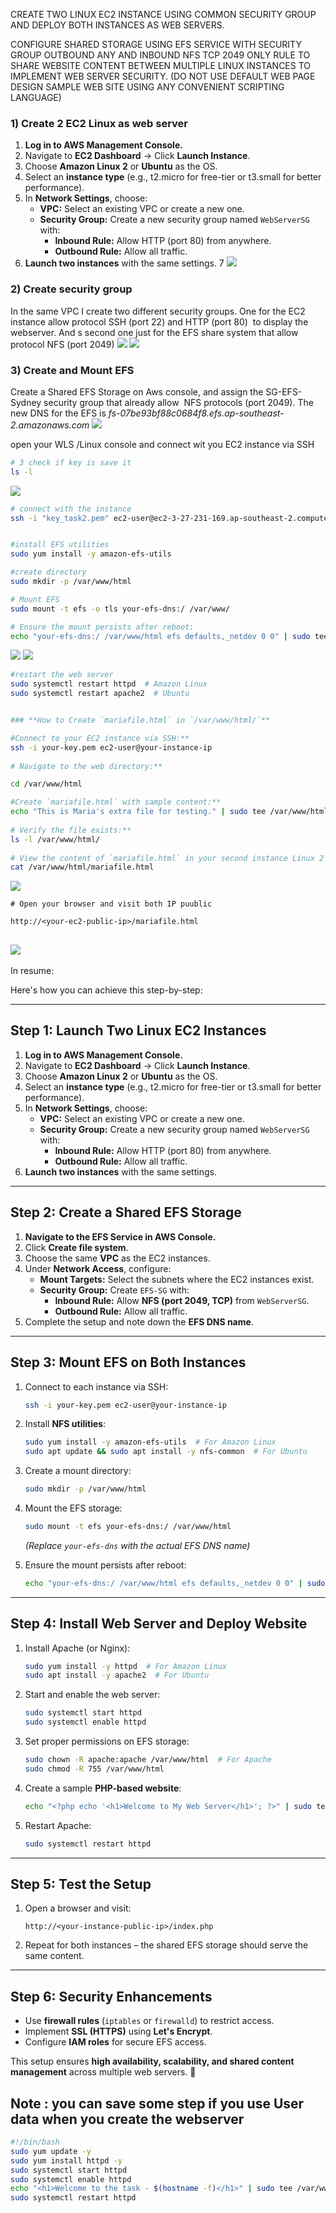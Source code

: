 CREATE TWO LINUX EC2 INSTANCE USING COMMON SECURITY GROUP AND DEPLOY BOTH INSTANCES AS WEB SERVERS. 

CONFIGURE SHARED STORAGE USING EFS SERVICE WITH SECURITY GROUP OUTBOUND ANY AND INBOUND NFS TCP 2049 ONLY RULE TO SHARE WEBSITE CONTENT BETWEEN MULTIPLE LINUX INSTANCES TO IMPLEMENT WEB SERVER SECURITY. (DO NOT USE DEFAULT WEB PAGE DESIGN SAMPLE WEB SITE USING ANY CONVENIENT SCRIPTING LANGUAGE)
### 1) Create 2 EC2 Linux as web server

1. **Log in to AWS Management Console.**
2. Navigate to **EC2 Dashboard** → Click **Launch Instance**.
3. Choose **Amazon Linux 2** or **Ubuntu** as the OS.
4. Select an **instance type** (e.g., t2.micro for free-tier or t3.small for better performance).
5. In **Network Settings**, choose:
    - **VPC:** Select an existing VPC or create a new one.
    - **Security Group:** Create a new security group named `WebServerSG` with:
        - **Inbound Rule:** Allow HTTP (port 80) from anywhere.
        - **Outbound Rule:** Allow all traffic.
6. **Launch two instances** with the same settings.
7
![](../IMG/IMG-%20Task%202%20.1-%20Mount%20a%20EFS%20in%202%20Linux%20EC2%20Instance/Pasted%20image%2020250312221400.png)

### 2) Create security group

In the same VPC I create two different security groups. One for the EC2 instance allow protocol SSH (port 22) and HTTP (port 80)  to display the webserver. And s second one just for the EFS share system that allow protocol NFS (port 2049)
![](../IMG/IMG-%20Task%202%20.1-%20Mount%20a%20EFS%20in%202%20Linux%20EC2%20Instance/Pasted%20image%2020250312221319.png)
![](../IMG/IMG-%20Task%202%20.1-%20Mount%20a%20EFS%20in%202%20Linux%20EC2%20Instance/Pasted%20image%2020250312221330.png)

### 3) Create and Mount EFS

Create a Shared EFS Storage on Aws console, and assign the SG-EFS-Sydney security group that already allow  NFS protocols (port 2049). The new DNS for the EFS is _fs-07be93bf88c0684f8.efs.ap-southeast-2.amazonaws.com_
![](../IMG/IMG-%20Task%202%20.1-%20Mount%20a%20EFS%20in%202%20Linux%20EC2%20Instance/Pasted%20image%2020250312221554.png)


open your WLS /Linux console and connect wit  you EC2 instance via SSH


```bash
# 3 check if key is save it
ls -l
```


![](../IMG/IMG-%20Task%202%20.1-%20Mount%20a%20EFS%20in%202%20Linux%20EC2%20Instance/Pasted%20image%2020250312213619.png)

```bash
# connect with the instance
ssh -i "key_task2.pem" ec2-user@ec2-3-27-231-169.ap-southeast-2.compute.amazonaws.com
```

```bash

#install EFS utilities
sudo yum install -y amazon-efs-utils

#create directory
sudo mkdir -p /var/www/html

# Mount EFS
sudo mount -t efs -o tls your-efs-dns:/ /var/www/

# Ensure the mount persists after reboot:
echo "your-efs-dns:/ /var/www/html efs defaults,_netdev 0 0" | sudo tee -a /etc/fstab

```
![](../IMG/IMG-%20Task%202%20.1-%20Mount%20a%20EFS%20in%202%20Linux%20EC2%20Instance/Pasted%20image%2020250312214147.png)
![](../IMG/IMG-%20Task%202%20.1-%20Mount%20a%20EFS%20in%202%20Linux%20EC2%20Instance/Pasted%20image%2020250312220924.png)
```bash
#restart the web server
sudo systemctl restart httpd  # Amazon Linux
sudo systemctl restart apache2  # Ubuntu

```

```bash

### **How to Create `mariafile.html` in `/var/www/html/`**

#Connect to your EC2 instance via SSH:**
ssh -i your-key.pem ec2-user@your-instance-ip
    
# Navigate to the web directory:**

cd /var/www/html

#Create `mariafile.html` with sample content:**
echo "This is Maria's extra file for testing." | sudo tee /var/www/html/mariafile.html
 
# Verify the file exists:**
ls -l /var/www/html/
    
# View the content of `mariafile.html` in your second instance Linux 2
cat /var/www/html/mariafile.html

```

![](../IMG/IMG-%20Task%202%20.1-%20Mount%20a%20EFS%20in%202%20Linux%20EC2%20Instance/Pasted%20image%2020250312221041.png)

```
# Open your browser and visit both IP puublic

http://<your-ec2-public-ip>/mariafile.html

```
![](../IMG/IMG-%20Task%202%20.1-%20Mount%20a%20EFS%20in%202%20Linux%20EC2%20Instance/Pasted%20image%2020250312221154.png)
----------------

In resume:

Here's how you can achieve this step-by-step:

---

## **Step 1: Launch Two Linux EC2 Instances**

1. **Log in to AWS Management Console.**
2. Navigate to **EC2 Dashboard** → Click **Launch Instance**.
3. Choose **Amazon Linux 2** or **Ubuntu** as the OS.
4. Select an **instance type** (e.g., t2.micro for free-tier or t3.small for better performance).
5. In **Network Settings**, choose:
    - **VPC:** Select an existing VPC or create a new one.
    - **Security Group:** Create a new security group named `WebServerSG` with:
        - **Inbound Rule:** Allow HTTP (port 80) from anywhere.
        - **Outbound Rule:** Allow all traffic.
6. **Launch two instances** with the same settings.

---

## **Step 2: Create a Shared EFS Storage**

1. **Navigate to the EFS Service in AWS Console.**
2. Click **Create file system**.
3. Choose the same **VPC** as the EC2 instances.
4. Under **Network Access**, configure:
    - **Mount Targets:** Select the subnets where the EC2 instances exist.
    - **Security Group:** Create `EFS-SG` with:
        - **Inbound Rule:** Allow **NFS (port 2049, TCP)** from `WebServerSG`.
        - **Outbound Rule:** Allow all traffic.
5. Complete the setup and note down the **EFS DNS name**.

---

## **Step 3: Mount EFS on Both Instances**

1. Connect to each instance via SSH:
    
    ```sh
    ssh -i your-key.pem ec2-user@your-instance-ip
    ```
    
2. Install **NFS utilities**:
    
    ```sh
    sudo yum install -y amazon-efs-utils  # For Amazon Linux
    sudo apt update && sudo apt install -y nfs-common  # For Ubuntu
    ```
    
3. Create a mount directory:
    
    ```sh
    sudo mkdir -p /var/www/html
    ```
    
4. Mount the EFS storage:
    
    ```sh
    sudo mount -t efs your-efs-dns:/ /var/www/html
    ```
    
    _(Replace `your-efs-dns` with the actual EFS DNS name)_
5. Ensure the mount persists after reboot:
    
    ```sh
    echo "your-efs-dns:/ /var/www/html efs defaults,_netdev 0 0" | sudo tee -a /etc/fstab
    ```
    

---

## **Step 4: Install Web Server and Deploy Website**

1. Install Apache (or Nginx):
    
    ```sh
    sudo yum install -y httpd  # For Amazon Linux
    sudo apt install -y apache2  # For Ubuntu
    ```
    
2. Start and enable the web server:
    
    ```sh
    sudo systemctl start httpd
    sudo systemctl enable httpd
    ```
    
3. Set proper permissions on EFS storage:
    
    ```sh
    sudo chown -R apache:apache /var/www/html  # For Apache
    sudo chmod -R 755 /var/www/html
    ```
    
4. Create a sample **PHP-based website**:
    
    ```sh
    echo "<?php echo '<h1>Welcome to My Web Server</h1>'; ?>" | sudo tee /var/www/html/index.php
    ```
    
5. Restart Apache:
    
    ```sh
    sudo systemctl restart httpd
    ```
    

---

## **Step 5: Test the Setup**

1. Open a browser and visit:
    
    ```
    http://<your-instance-public-ip>/index.php
    ```
    
2. Repeat for both instances – the shared EFS storage should serve the same content.

---

## **Step 6: Security Enhancements**

- Use **firewall rules** (`iptables` or `firewalld`) to restrict access.
- Implement **SSL (HTTPS)** using **Let's Encrypt**.
- Configure **IAM roles** for secure EFS access.

This setup ensures **high availability, scalability, and shared content management** across multiple web servers. 🚀

## Note : you can save some step if you use User data when you create the webserver

```bash
#!/bin/bash
sudo yum update -y
sudo yum install httpd -y
sudo systemctl start httpd
sudo systemctl enable httpd
echo "<h1>Welcome to the task - $(hostname -f)</h1>" | sudo tee /var/www/html/index.html
sudo systemctl restart httpd

```